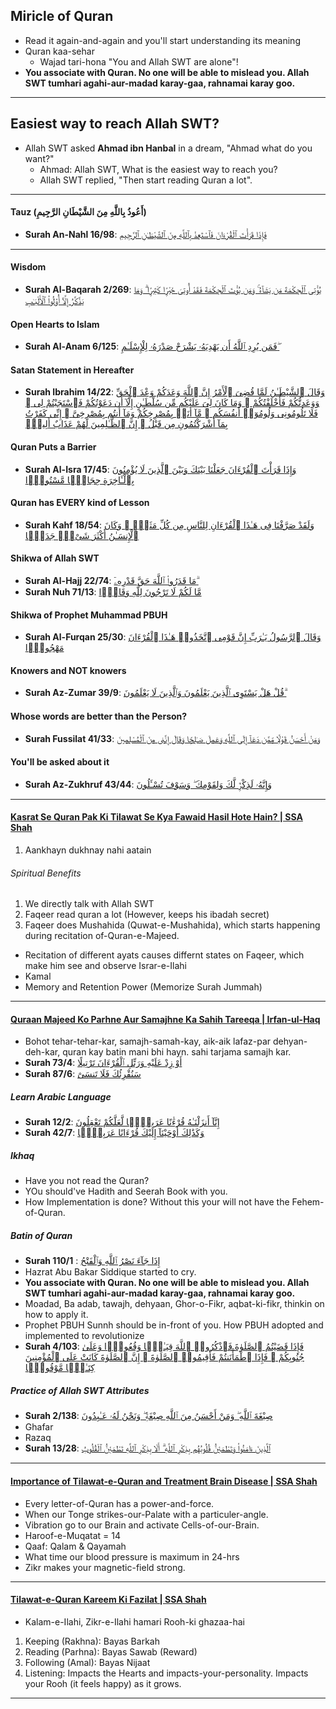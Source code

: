 ## Miricle of Quran
* Read it again-and-again and you'll start understanding its meaning
* Quran kaa-sehar
    * Wajad tari-hona "You and Allah SWT are alone"!
* __You associate with Quran. No one will be able to mislead you. Allah SWT tumhari agahi-aur-madad karay-gaa, rahnamai karay goo.__

***

## Easiest way to reach Allah SWT?
* Allah SWT asked __Ahmad ibn Hanbal__ in a dream, "Ahmad what do you want?"
    * Ahmad: Allah SWT, What is the easiest way to reach you?
    * Allah SWT replied, "Then start reading Quran a lot".

***

#### Tauz (أَعُوذُ بِاللَّهِ مِنَ الشَّيْطَانِ الرَّجِيمِ)
* __Surah An-Nahl 16/98__: [فَإِذَا قَرَأْتَ ٱلْقُرْءَانَ فَٱسْتَعِذْ بِٱللَّهِ مِنَ ٱلشَّيْطَـٰنِ ٱلرَّجِيمِ](https://quranwbw.com/16/98)

*** 

#### Wisdom
* __Surah Al-Baqarah 2/269__: [يُؤْتِى ٱلْحِكْمَةَ مَن يَشَآءُ ۚ وَمَن يُؤْتَ ٱلْحِكْمَةَ فَقَدْ أُوتِىَ خَيْرًۭا كَثِيرًۭا ۗ وَمَا يَذَّكَّرُ إِلَّآ أُو۟لُوا۟ ٱلْأَلْبَـٰبِ](https://quran.com/2/269)


#### Open Hearts to Islam
* __Surah Al-Anam 6/125__: [فَمَن يُرِدِ ٱللَّهُ أَن يَهْدِيَهُۥ يَشْرَحْ صَدْرَهُۥ لِلْإِسْلَـٰمِ ۖ](https://quranwbw.com/6/125)

#### Satan Statement in Hereafter
* __Surah Ibrahim 14/22__: [وَقَالَ ٱلشَّيْطَـٰنُ لَمَّا قُضِىَ ٱلْأَمْرُ إِنَّ ٱللَّهَ وَعَدَكُمْ وَعْدَ ٱلْحَقِّ وَوَعَدتُّكُمْ فَأَخْلَفْتُكُمْ ۖ وَمَا كَانَ لِىَ عَلَيْكُم مِّن سُلْطَـٰنٍ إِلَّآ أَن دَعَوْتُكُمْ فَٱسْتَجَبْتُمْ لِى ۖ فَلَا تَلُومُونِى وَلُومُوٓا۟ أَنفُسَكُم ۖ مَّآ أَنَا۠ بِمُصْرِخِكُمْ وَمَآ أَنتُم بِمُصْرِخِىَّ ۖ إِنِّى كَفَرْتُ بِمَآ أَشْرَكْتُمُونِ مِن قَبْلُ ۗ إِنَّ ٱلظَّـٰلِمِينَ لَهُمْ عَذَابٌ أَلِيمٌۭ](https://quran.com/14/22)

#### Quran Puts a Barrier
* __Surah Al-Isra 17/45__: [وَإِذَا قَرَأْتَ ٱلْقُرْءَانَ جَعَلْنَا بَيْنَكَ وَبَيْنَ ٱلَّذِينَ لَا يُؤْمِنُونَ بِٱلْـَٔاخِرَةِ حِجَابًۭا مَّسْتُورًۭا](https://quran.com/17/45)

#### Quran has EVERY kind of Lesson
* __Surah Kahf 18/54__: [وَلَقَدْ صَرَّفْنَا فِى هَـٰذَا ٱلْقُرْءَانِ لِلنَّاسِ مِن كُلِّ مَثَلٍۢ ۚ وَكَانَ ٱلْإِنسَـٰنُ أَكْثَرَ شَىْءٍۢ جَدَلًۭا](https://quran.com/18/54)

#### Shikwa of Allah SWT
* __Surah Al-Hajj 22/74__: [مَا قَدَرُوا۟ ٱللَّهَ حَقَّ قَدْرِهِۦٓ ۗ](https://quranwbw.com/22#74)
* __Surah Nuh 71/13__: [مَّا لَكُمْ لَا تَرْجُونَ لِلَّهِ وَقَارًۭا](https://quranwbw.com/71/13)
  
#### Shikwa of Prophet Muhammad PBUH
* __Surah Al-Furqan 25/30__: [وَقَالَ ٱلرَّسُولُ يَـٰرَبِّ إِنَّ قَوْمِى ٱتَّخَذُوا۟ هَـٰذَا ٱلْقُرْءَانَ مَهْجُورًۭا](https://quran.com/25/30)

#### Knowers and NOT knowers
* __Surah Az-Zumar 39/9__: [قُلْ هَلْ يَسْتَوِى ٱلَّذِينَ يَعْلَمُونَ وَٱلَّذِينَ لَا يَعْلَمُونَ ۗ](https://quran.com/39/9)

#### Whose words are better than the Person?
* __Surah Fussilat 41/33__: [وَمَنْ أَحْسَنُ قَوْلًۭا مِّمَّن دَعَآ إِلَى ٱللَّهِ وَعَمِلَ صَـٰلِحًۭا وَقَالَ إِنَّنِى مِنَ ٱلْمُسْلِمِينَ](https://quran.com/41/33-35)

#### You'll be asked about it
* __Surah Az-Zukhruf 43/44__: [وَإِنَّهُۥ لَذِكْرٌۭ لَّكَ وَلِقَوْمِكَ ۖ وَسَوْفَ تُسْـَٔلُونَ](https://quran.com/43/44)

***

#### [Kasrat Se Quran Pak Ki Tilawat Se Kya Fawaid Hasil Hote Hain? | SSA Shah](https://www.youtube.com/watch?v=9nF6w7PHeSQ)
1. Aankhayn dukhnay nahi aatain
###### Spiritual Benefits
1. We directly talk with Allah SWT
2. Faqeer read quran a lot (However, keeps his ibadah secret)
3. Faqeer does Mushahida (Quwat-e-Mushahida), which starts happening during recitation of-Quran-e-Majeed.
* Recitation of different ayats causes differnt states on Faqeer, which make him see and observe Israr-e-Ilahi
* Kamal
* Memory and Retention Power (Memorize Surah Jummah)

***
  
#### [Quraan Majeed Ko Parhne Aur Samajhne Ka Sahih Tareeqa | Irfan-ul-Haq](https://www.youtube.com/watch?v=Xo3UB-TIlFk)
* Bohot tehar-tehar-kar, samajh-samah-kay, aik-aik lafaz-par dehyan-deh-kar, quran kay batin mani bhi hayn. sahi tarjama samajh kar.
* __Surah 73/4__: [أَوْ زِدْ عَلَيْهِ وَرَتِّلِ ٱلْقُرْءَانَ تَرْتِيلًا](https://quran.com/73/4)
* __Surah 87/6__: [سَنُقْرِئُكَ فَلَا تَنسَىٰٓ](https://quran.com/87/6) 

##### Learn Arabic Language
* __Surah 12/2__: [إِنَّآ أَنزَلْنَـٰهُ قُرْءَٰنًا عَرَبِيًّۭا لَّعَلَّكُمْ تَعْقِلُونَ](https://quran.com/12/2)
* __Surah 42/7__: [وَكَذَٰلِكَ أَوْحَيْنَآ إِلَيْكَ قُرْءَانًا عَرَبِيًّۭا](https://quran.com/42/7)

##### Ikhaq
* Have you not read the Quran?
* YOu should've Hadith and Seerah Book with you.
* How Implementation is done? Without this your will not have the Fehem-of-Quran.

##### Batin of Quran
* __Surah 110/1__ : [إِذَا جَآءَ نَصْرُ ٱللَّهِ وَٱلْفَتْحُ](https://quran.com/110/1)
* Hazrat Abu Bakar Siddique started to cry.
* __You associate with Quran. No one will be able to mislead you. Allah SWT tumhari agahi-aur-madad karay-gaa, rahnamai karay goo.__
* Moadad, Ba adab, tawajh, dehyaan, Ghor-o-Fikr, aqbat-ki-fikr, thinkin on how to apply it.
* Prophet PBUH Sunnh should be in-front of you. How PBUH adopted and implemented to revolutionize
* __Surah 4/103__: [فَإِذَا قَضَيْتُمُ ٱلصَّلَوٰةَ فَٱذْكُرُوا۟ ٱللَّهَ قِيَـٰمًۭا وَقُعُودًۭا وَعَلَىٰ جُنُوبِكُمْ ۚ فَإِذَا ٱطْمَأْنَنتُمْ فَأَقِيمُوا۟ ٱلصَّلَوٰةَ ۚ إِنَّ ٱلصَّلَوٰةَ كَانَتْ عَلَى ٱلْمُؤْمِنِينَ كِتَـٰبًۭا مَّوْقُوتًۭا](https://quran.com/4/103)

##### Practice of Allah SWT Attributes
* __Surah 2/138__: [صِبْغَةَ ٱللَّهِ ۖ وَمَنْ أَحْسَنُ مِنَ ٱللَّهِ صِبْغَةًۭ ۖ وَنَحْنُ لَهُۥ عَـٰبِدُونَ](https://quran.com/2/138)
* Ghafar
* Razaq
* __Surah 13/28__: [ٱلَّذِينَ ءَامَنُوا۟ وَتَطْمَئِنُّ قُلُوبُهُم بِذِكْرِ ٱللَّهِ ۗ أَلَا بِذِكْرِ ٱللَّهِ تَطْمَئِنُّ ٱلْقُلُوبُ](https://quran.com/13/28)

***

#### [Importance of Tilawat-e-Quran and Treatment Brain Disease | SSA Shah](https://www.youtube.com/watch?v=Q-BoK1oCfns)
* Every letter-of-Quran has a power-and-force.
* When our Tonge strikes-our-Palate with a particuler-angle.
* Vibration go to our Brain and activate Cells-of-our-Brain.
* Haroof-e-Muqatat = 14
* Qaaf: Qalam & Qayamah
* What time our blood pressure is maximum in 24-hrs
* Zikr makes your magnetic-field strong.

***

#### [Tilawat-e-Quran Kareem Ki Fazilat | SSA Shah](https://www.youtube.com/watch?v=nf1byixjdzE)
* Kalam-e-Ilahi, Zikr-e-Ilahi hamari Rooh-ki ghazaa-hai
1. Keeping (Rakhna): Bayas Barkah
2. Reading (Parhna): Bayas Sawab (Reward)
3. Following (Amal): Bayas Nijaat
4. Listening: Impacts the Hearts and impacts-your-personality. Impacts your Rooh (it feels happy) as it grows.
  
***
